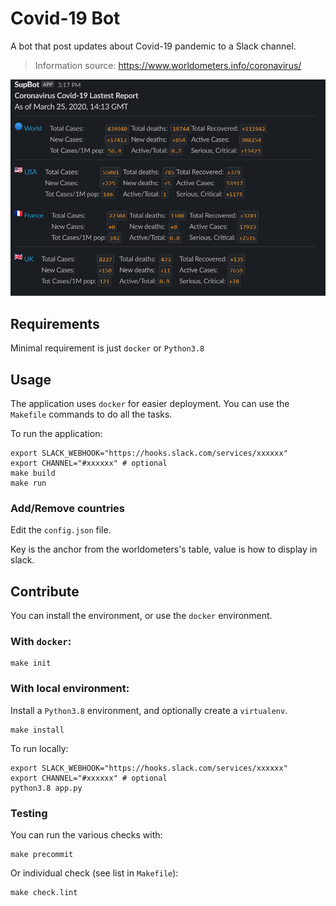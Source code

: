 # Covid-19 Bot

A bot that post updates about Covid-19 pandemic to a Slack channel.

> Information source: https://www.worldometers.info/coronavirus/

![Preview](./docs/preview.png)


## Requirements

Minimal requirement is just `docker` or `Python3.8`

## Usage

The application uses `docker` for easier deployment. You can use the
`Makefile` commands to do all the tasks.

To run the application:

    export SLACK_WEBHOOK="https://hooks.slack.com/services/xxxxxx"
    export CHANNEL="#xxxxxx" # optional
    make build
    make run
    
### Add/Remove countries

Edit the `config.json` file.

Key is the anchor from the worldometers's table, value is how to display in slack.



## Contribute

You can install the environment, or use the `docker` environment.


### With `docker`:

    make init
    
### With local environment:

Install a `Python3.8` environment, and optionally create a `virtualenv`.

    make install
    
To run locally:

    export SLACK_WEBHOOK="https://hooks.slack.com/services/xxxxxx"
    export CHANNEL="#xxxxxx" # optional
    python3.8 app.py

### Testing

You can run the various checks with:

    make precommit
    
Or individual check (see list in `Makefile`):

    make check.lint
